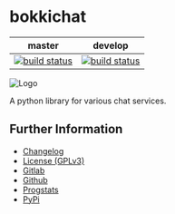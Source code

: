# bokkichat
|master|develop|
|:----:|:-----:|
|[![build status](https://gitlab.namibsun.net/namibsun/python/bokkichat/badges/master/build.svg)](https://gitlab.namibsun.net/namibsun/python/bokkichat/commits/master)|[![build status](https://gitlab.namibsun.net/namibsun/python/bokkichat/badges/develop/build.svg)](https://gitlab.namibsun.net/namibsun/python/bokkichat/commits/develop)|

![Logo](resources/logo/logo-readme.png)

A python library for various chat services.

## Further Information

* [Changelog](CHANGELOG)
* [License (GPLv3)](LICENSE)
* [Gitlab](https://gitlab.namibsun.net/namibsun/python/bokkichat)
* [Github](https://github.com/namboy94/bokkichat)
* [Progstats](https://progstats.namibsun.net/projects/bokkichat)
* [PyPi](https://pypi.org/project/bokkichat)
